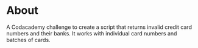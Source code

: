 # About

A Codacademy challenge to create a script that returns invalid credit card numbers and their banks. It works with individual card numbers and batches of cards. 